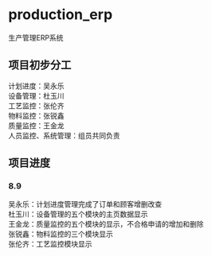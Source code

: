 # production_erp
生产管理ERP系统

## 项目初步分工
计划进度：吴永乐  
设备管理：杜玉川  
工艺监控：张伦齐  
物料监控：张锐鑫  
质量监控：王金龙  
人员监控、系统管理：组员共同负责

## 项目进度
### 8.9
吴永乐：计划进度管理完成了订单和顾客增删改查  
杜玉川：设备管理的五个模块的主页数据显示  
王金龙：质量监控的五个模块的显示，不合格申请的增加和删除  
张锐鑫：物料监控的三个模块显示  
张伦齐：工艺监控模块显示  
